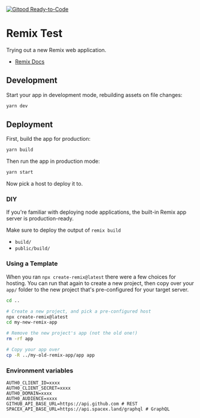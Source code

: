 [![Gitpod Ready-to-Code](https://img.shields.io/badge/Gitpod-Ready--to--Code-blue?logo=gitpod)](https://gitpod.io/#https://github.com/mocon/remix-test)

# Remix Test

Trying out a new Remix web application.

- [Remix Docs](https://remix.run/docs)

## Development

Start your app in development mode, rebuilding assets on file changes:

```sh
yarn dev
```

## Deployment

First, build the app for production:

```sh
yarn build
```

Then run the app in production mode:

```sh
yarn start
```

Now pick a host to deploy it to.

### DIY

If you're familiar with deploying node applications, the built-in Remix app server is production-ready.

Make sure to deploy the output of `remix build`

- `build/`
- `public/build/`

### Using a Template

When you ran `npx create-remix@latest` there were a few choices for hosting. You can run that again to create a new project, then copy over your `app/` folder to the new project that's pre-configured for your target server.

```sh
cd ..

# Create a new project, and pick a pre-configured host
npx create-remix@latest
cd my-new-remix-app

# Remove the new project's app (not the old one!)
rm -rf app

# Copy your app over
cp -R ../my-old-remix-app/app app
```

### Environment variables

```
AUTH0_CLIENT_ID=xxxx
AUTH0_CLIENT_SECRET=xxxx
AUTH0_DOMAIN=xxxx
AUTH0_AUDIENCE=xxxx
GITHUB_API_BASE_URL=https://api.github.com # REST
SPACEX_API_BASE_URL=https://api.spacex.land/graphql # GraphQL
```
